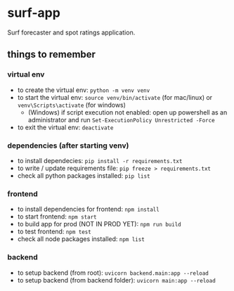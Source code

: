 # surf-app
Surf forecaster and spot ratings application.

## things to remember

### virtual env
- to create the virtual env: `python -m venv venv`
- to start the virtual env: `source venv/bin/activate` (for mac/linux) or `venv\Scripts\activate` (for windows)
    - (Windows) if script execution not enabled: open up powershell as an administrator and run `Set-ExecutionPolicy Unrestricted -Force`
- to exit the virtual env: `deactivate`

### dependencies (after starting venv)
- to install dependecies: `pip install -r requirements.txt`
- to write / update requirements file: `pip freeze > requirements.txt`
- check all python packages installed: `pip list`

### frontend
- to install dependencies for frontend: `npm install`
- to start frontend: `npm start`
- to build app for prod (NOT IN PROD YET): `npm run build`
- to test frontend: `npm test`
- check all node packages installed: `npm list`

### backend
- to setup backend (from root): `uvicorn backend.main:app --reload`
- to setup backend (from backend folder): `uvicorn main:app --reload`

